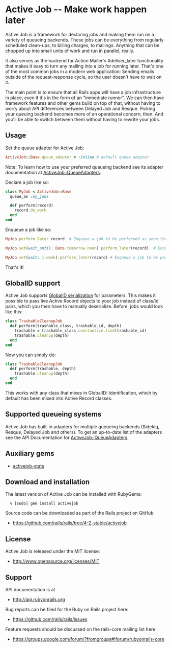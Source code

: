 # Active Job -- Make work happen later

Active Job is a framework for declaring jobs and making them run on a variety
of queueing backends. These jobs can be everything from regularly scheduled
clean-ups, to billing charges, to mailings. Anything that can be chopped up into
small units of work and run in parallel, really.

It also serves as the backend for Action Mailer's #deliver_later functionality
that makes it easy to turn any mailing into a job for running later. That's
one of the most common jobs in a modern web application: Sending emails outside
of the request-response cycle, so the user doesn't have to wait on it.

The main point is to ensure that all Rails apps will have a job infrastructure
in place, even if it's in the form of an "immediate runner". We can then have
framework features and other gems build on top of that, without having to worry
about API differences between Delayed Job and Resque. Picking your queuing
backend becomes more of an operational concern, then. And you'll be able to
switch between them without having to rewrite your jobs.


## Usage

Set the queue adapter for Active Job:

``` ruby
ActiveJob::Base.queue_adapter = :inline # default queue adapter
```
Note: To learn how to use your preferred queueing backend see its adapter
documentation at
[ActiveJob::QueueAdapters](http://api.rubyonrails.org/classes/ActiveJob/QueueAdapters.html).

Declare a job like so:

```ruby
class MyJob < ActiveJob::Base
  queue_as :my_jobs

  def perform(record)
    record.do_work
  end
end
```

Enqueue a job like so:

```ruby
MyJob.perform_later record  # Enqueue a job to be performed as soon the queueing system is free.
```

```ruby
MyJob.set(wait_until: Date.tomorrow.noon).perform_later(record)  # Enqueue a job to be performed tomorrow at noon.
```

```ruby
MyJob.set(wait: 1.week).perform_later(record) # Enqueue a job to be performed 1 week from now.
```

That's it!


## GlobalID support

Active Job supports [GlobalID serialization](https://github.com/rails/globalid/) for parameters. This makes it possible
to pass live Active Record objects to your job instead of class/id pairs, which
you then have to manually deserialize. Before, jobs would look like this:

```ruby
class TrashableCleanupJob
  def perform(trashable_class, trashable_id, depth)
    trashable = trashable_class.constantize.find(trashable_id)
    trashable.cleanup(depth)
  end
end
```

Now you can simply do:

```ruby
class TrashableCleanupJob
  def perform(trashable, depth)
    trashable.cleanup(depth)
  end
end
```

This works with any class that mixes in GlobalID::Identification, which
by default has been mixed into Active Record classes.


## Supported queueing systems

Active Job has built-in adapters for multiple queueing backends (Sidekiq,
Resque, Delayed Job and others). To get an up-to-date list of the adapters
see the API Documentation for [ActiveJob::QueueAdapters](http://api.rubyonrails.org/classes/ActiveJob/QueueAdapters.html).

## Auxiliary gems

* [activejob-stats](https://github.com/seuros/activejob-stats)

## Download and installation

The latest version of Active Job can be installed with RubyGems:

```
  % [sudo] gem install activejob
```

Source code can be downloaded as part of the Rails project on GitHub

* https://github.com/rails/rails/tree/4-2-stable/activejob

## License

Active Job is released under the MIT license:

* http://www.opensource.org/licenses/MIT


## Support

API documentation is at

* http://api.rubyonrails.org

Bug reports can be filed for the Ruby on Rails project here:

* https://github.com/rails/rails/issues

Feature requests should be discussed on the rails-core mailing list here:

* https://groups.google.com/forum/?fromgroups#!forum/rubyonrails-core
